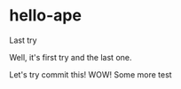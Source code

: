 # hello-ape
Last try

Well, it's first try and the last one.

Let's try commit this!
WOW!
Some more test